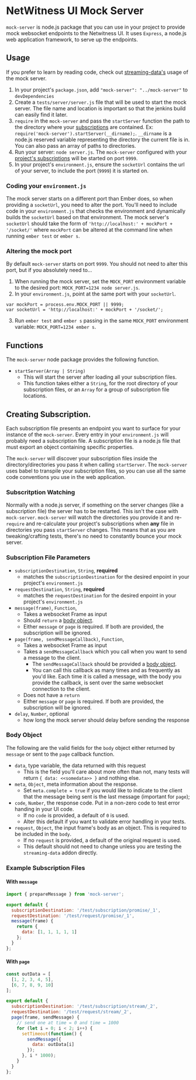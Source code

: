 # NetWitness UI Mock Server

`mock-server` is node.js package that you can use in your project to provide mock websocket endpoints to the Netwitness UI. It uses `Express`, a node.js web application framework, to serve up the endpoints.

## Usage

If you prefer to learn by reading code, check out [streaming-data's](https://github.rsa.lab.emc.com/asoc/sa-ui/tree/master/streaming-data/tests/server) usage of the mock server.

1. In your project's `package.json`, add `"mock-server": "../mock-server"` to `devDependencies`
2. Create a `tests/server/server.js` file that will be used to start the mock server. The file name and location is important so that the jenkins build can easily find it later.
3. `require` in the `mock-server` and pass the `startServer` function the path to the directory where your [subscriptions](#creating-subscriptions) are contained.  Ex: `require('mock-server').startServer(__dirname);`.  `__dirname` is a node.js reserved variable representing the directory the current file is in. You can also pass an array of paths to directories.
4. Run your server: `node server.js`. The `mock-server` configured with your [project's subscriptions](#creating-subscriptions) will be started on port `9999`.
5. In your project's `environment.js`, ensure the `socketUrl` contains the url of your server, to include the port (`9999`) it is started on.

### Coding your `environment.js`

The mock server starts on a different port than Ember does, so when providing a `socketUrl`, you need to alter the port. You'll need to include code in your `environment.js` that checks the environment and dynamically builds the `socketUrl` based on that environment. The mock server's `socketUrl` should take the form of `'http://localhost:' + mockPort + '/socket/'` where `mockPort` can be altered at the command line when running `ember test` or `ember s`.

### Altering the mock port

By default `mock-server` starts on port `9999`. You should not need to alter this port, but if you absolutely need to...

1. When running the mock server, set the `MOCK_PORT` environment variable to the desired port: `MOCK_PORT=1234 node server.js`.
2. In your `environment.js`, point at the same port with your `socketUrl`.
```javasript
var mockPort = process.env.MOCK_PORT || 9999;
var socketUrl = 'http://localhost:' + mockPort + '/socket/';
```
3. Run `ember test` and `ember s` passing in the same `MOCK_PORT` environment variable: `MOCK_PORT=1234 ember s`.

## Functions

The `mock-server` node package provides the following function.

* `startServer(Array | String)`
  * This will start the server after loading all your subscription files.
  * This function takes either a `String`, for the root directory of your subscription files, or an `Array` for a group of subscription file locations.

## Creating Subscription.

Each subscription file presents an endpoint you want to surface for your instance of the `mock-server`. Every entry in your `environment.js` will probably need a subscription file. A subscription file is a node.js file that must export an object containing specific properties.

The `mock-server` will discover your subscription files inside the directory/directories you pass it when calling `startServer`. The `mock-server` uses babel to transpile your subscription files, so you can use all the same code conventions you use in the web application.

### Subscritption Watching

Normally with a node.js server, if something on the server changes (like a subscription file) the server has to be restarted. This isn't the case with `mock-server`. `mock-server` will watch the directories you provide it and re-`require` and re-calculate your project's subscriptions when __any__ file in directories you pass `startServer` changes. This means that as you are tweaking/crafting tests, there's no need to constantly bounce your mock server.

### Subscription File Parameters

* `subscriptionDestination`, `String`, __required__
  * matches the `subscriptionDestination` for the desired enpoint in your project's `environment.js`
* `requestDestination`, `String`, __required__
  * matches the `requestDestination` for the desired enpoint in your project's `environment.js`
* `message(frame)`, `Function`,
  * Takes a websocket Frame as input
  * Should `return` a [body object](#body-object).
  * Either `message` or `page` is required. If both are provided, the subscription will be ignored.
* `page(frame, sendMessageCallback)`, `Function`,
  * Takes a websocket Frame as input
  * Takes a `sendMessageCallback` which you call when you want to send a message to the client.
    * The `sendMessageCallback` should be provided a [body object](#body-object).
    * You can call this callback as many times and as frequently as you'd like. Each time it is called a message, with the body you provide the callback, is sent over the same websocket connection to the client.
  * Does not have a `return`
  * Either `message` or `page` is required. If both are provided, the subscription will be ignored.
* `delay`, `Number`, optional
  * how long the mock server should delay before sending the response

### Body Object

The following are the valid fields for the `body` object either returned by `message` or sent to the `page` callback function.

* `data`, type variable, the data returned with this request
  * This is the field you'll care about more often than not, many tests will return `{ data: <<somedata>> }` and nothing else.
* `meta`, `Object`, meta information about the response.
  * Set `meta.complete = true` if you would like to indicate to the client that the message being sent is the last message (important for `page`);
* `code`, `Number`, the response code. Put in a non-zero code to test error handing in your UI code.
  * If no `code` is provided, a default of `0` is used.
  * Alter this default if you want to validate error handling in your tests.
* `request`, `Object`, the input frame's body as an object. This is required to be included in the `body`.
  * If no `request` is provided, a default of the original request is used.
  * This default should not need to change unless you are testing the `streaming-data` addon directly.


### Example Subscription Files

#### With `message`

```javascript
import { prepareMessage } from 'mock-server';

export default {
  subscriptionDestination: '/test/subscription/promise/_1',
  requestDestination: '/test/request/promise/_1',
  message(frame) {
    return {
      data: [1, 1, 1, 1, 1]
    };
  }
};
```

#### With `page`

```javascript
const outData = [
  [1, 2, 3, 4, 5],
  [6, 7, 8, 9, 10]
];

export default {
  subscriptionDestination: '/test/subscription/stream/_2',
  requestDestination: '/test/request/stream/_2',
  page(frame, sendMessage) {
    // send one at time = 0 and time = 1000
    for (let i = 0; i < 2; i++) {
      setTimeout(function() {
        sendMessage({
          data: outData[i]
        });
      }, i * 1000);
    }
  }
};
```



